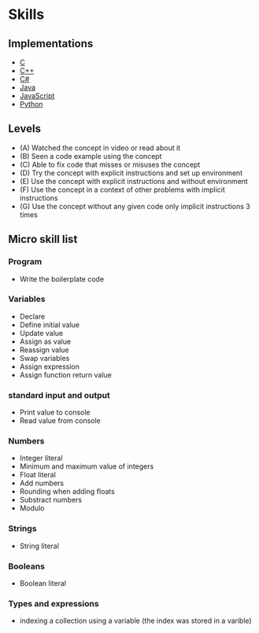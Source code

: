 # Skills

## Implementations
 - [C](c.md)
 - [C++](cpp.md)
 - [C#](cs.md)
 - [Java](java.md)
 - [JavaScript](js.md)
 - [Python](python.md)

## Levels
 - (A) Watched the concept in video or read about it
 - (B) Seen a code example using the concept
 - (C) Able to fix code that misses or misuses the concept
 - (D) Try the concept with explicit instructions and set up environment
 - (E) Use the concept with explicit instructions and without environment
 - (F) Use the concept in a context of other problems with implicit instructions
 - (G) Use the concept without any given code only implicit instructions 3 times

## Micro skill list
### Program
 - Write the boilerplate code

### Variables
 - Declare
 - Define initial value
 - Update value
 - Assign as value
 - Reassign value
 - Swap variables
 - Assign expression
 - Assign function return value

### standard input and output
 - Print value to console
 - Read value from console

### Numbers
 - Integer literal
 - Minimum and maximum value of integers
 - Float literal
 - Add numbers
 - Rounding when adding floats
 - Substract numbers
 - Modulo

### Strings
 - String literal

### Booleans
 - Boolean literal

### Types and expressions
 - indexing a collection using a variable (the index was stored in a varible)


